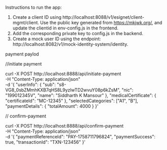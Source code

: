 Instructions to run the app:

1. Create a client ID using http://localhost:8088/v1/esignet/client-mgmt/client. Use the public key generated from https://mkjwk.org/, and update the clientid in env-config.js in the frontend.
2. Add the corresponding private key to config.js in the backend.
3. Create a mock user ID using the endpoint: http://localhost:8082/v1/mock-identity-system/identity.


payment paylod

//initiate payment

curl -X POST http://localhost:8888/api/initiate-payment \
  -H "Content-Type: application/json" \
  -d '{
    "userInfo": {
      "sub": "s8-VG8_0sbZMmhKXB7qHS8L9yzlwTD2wvuY08p6kZsM",
      "nic": "199012345V",
      "name": "Siddharth K Mansour"
    },
    "medicalCertificate": {
      "certificateId": "MC-12345"
    },
    "selectedCategories": ["A1", "B"],
    "paymentDetails": {
      "totalAmount": 4000
    }
  }'

// confirm-payment

curl -X POST http://localhost:8888/api/confirm-payment \
  -H "Content-Type: application/json" \
  -d '{
    "paymentReferenceId": "PAY-1758711796824",
    "paymentSuccess": true,
    "transactionId": "TXN-123456"
  }'

